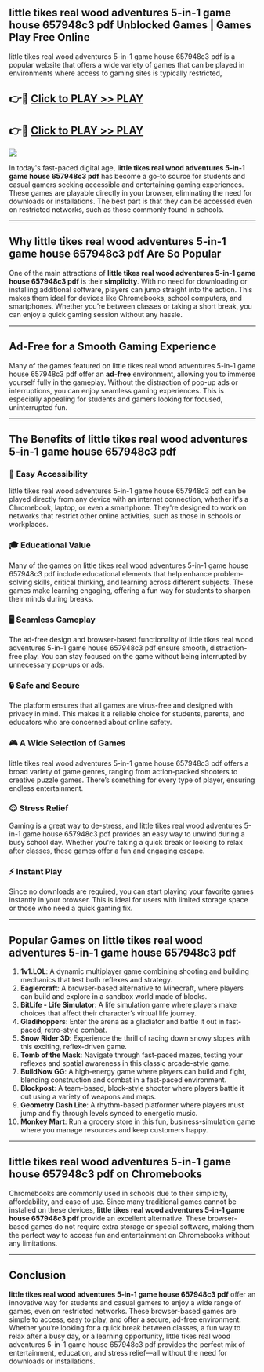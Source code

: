 ## little tikes real wood adventures 5-in-1 game house 657948c3 pdf Unblocked Games | Games Play Free Online

little tikes real wood adventures 5-in-1 game house 657948c3 pdf is a popular website that offers a wide variety of games that can be played in environments where access to gaming sites is typically restricted,


## 👉🔴 [Click to PLAY >> PLAY](http://freeplayer.one?title=little_tikes_real_wood_adventures_5-in-1_game_house_657948c3_pdf&ref=19D)

## 👉🔴 [Click to PLAY >> PLAY](http://freeplayer.one?title=little_tikes_real_wood_adventures_5-in-1_game_house_657948c3_pdf&ref=19D)


<a href="http://freeplayer.one?title=little_tikes_real_wood_adventures_5-in-1_game_house_657948c3_pdf&ref=19D"><img src="https://clearcache.store/games.png"></a>

In today's fast-paced digital age, **little tikes real wood adventures 5-in-1 game house 657948c3 pdf** has become a go-to source for students and casual gamers seeking accessible and entertaining gaming experiences. These games are playable directly in your browser, eliminating the need for downloads or installations. The best part is that they can be accessed even on restricted networks, such as those commonly found in schools.

---

## **Why little tikes real wood adventures 5-in-1 game house 657948c3 pdf Are So Popular**

One of the main attractions of **little tikes real wood adventures 5-in-1 game house 657948c3 pdf** is their **simplicity**. With no need for downloading or installing additional software, players can jump straight into the action. This makes them ideal for devices like Chromebooks, school computers, and smartphones. Whether you’re between classes or taking a short break, you can enjoy a quick gaming session without any hassle.

---

## **Ad-Free for a Smooth Gaming Experience**

Many of the games featured on little tikes real wood adventures 5-in-1 game house 657948c3 pdf offer an **ad-free** environment, allowing you to immerse yourself fully in the gameplay. Without the distraction of pop-up ads or interruptions, you can enjoy seamless gaming experiences. This is especially appealing for students and gamers looking for focused, uninterrupted fun.

---

## **The Benefits of little tikes real wood adventures 5-in-1 game house 657948c3 pdf**

### 🚪 **Easy Accessibility**
little tikes real wood adventures 5-in-1 game house 657948c3 pdf can be played directly from any device with an internet connection, whether it's a Chromebook, laptop, or even a smartphone. They're designed to work on networks that restrict other online activities, such as those in schools or workplaces.

### 🎓 **Educational Value**
Many of the games on little tikes real wood adventures 5-in-1 game house 657948c3 pdf include educational elements that help enhance problem-solving skills, critical thinking, and learning across different subjects. These games make learning engaging, offering a fun way for students to sharpen their minds during breaks.

### 🖥️ **Seamless Gameplay**
The ad-free design and browser-based functionality of little tikes real wood adventures 5-in-1 game house 657948c3 pdf ensure smooth, distraction-free play. You can stay focused on the game without being interrupted by unnecessary pop-ups or ads.

### 🔒 **Safe and Secure**
The platform ensures that all games are virus-free and designed with privacy in mind. This makes it a reliable choice for students, parents, and educators who are concerned about online safety.

### 🎮 **A Wide Selection of Games**
little tikes real wood adventures 5-in-1 game house 657948c3 pdf offers a broad variety of game genres, ranging from action-packed shooters to creative puzzle games. There’s something for every type of player, ensuring endless entertainment.

### 😌 **Stress Relief**
Gaming is a great way to de-stress, and little tikes real wood adventures 5-in-1 game house 657948c3 pdf provides an easy way to unwind during a busy school day. Whether you're taking a quick break or looking to relax after classes, these games offer a fun and engaging escape.

### ⚡ **Instant Play**
Since no downloads are required, you can start playing your favorite games instantly in your browser. This is ideal for users with limited storage space or those who need a quick gaming fix.

---

## **Popular Games on little tikes real wood adventures 5-in-1 game house 657948c3 pdf**

1. **1v1.LOL**: A dynamic multiplayer game combining shooting and building mechanics that test both reflexes and strategy.
2. **Eaglercraft**: A browser-based alternative to Minecraft, where players can build and explore in a sandbox world made of blocks.
3. **BitLife - Life Simulator**: A life simulation game where players make choices that affect their character’s virtual life journey.
4. **Gladihoppers**: Enter the arena as a gladiator and battle it out in fast-paced, retro-style combat.
5. **Snow Rider 3D**: Experience the thrill of racing down snowy slopes with this exciting, reflex-driven game.
6. **Tomb of the Mask**: Navigate through fast-paced mazes, testing your reflexes and spatial awareness in this classic arcade-style game.
7. **BuildNow GG**: A high-energy game where players can build and fight, blending construction and combat in a fast-paced environment.
8. **Blockpost**: A team-based, block-style shooter where players battle it out using a variety of weapons and maps.
9. **Geometry Dash Lite**: A rhythm-based platformer where players must jump and fly through levels synced to energetic music.
10. **Monkey Mart**: Run a grocery store in this fun, business-simulation game where you manage resources and keep customers happy.

---

## **little tikes real wood adventures 5-in-1 game house 657948c3 pdf on Chromebooks**

Chromebooks are commonly used in schools due to their simplicity, affordability, and ease of use. Since many traditional games cannot be installed on these devices, **little tikes real wood adventures 5-in-1 game house 657948c3 pdf** provide an excellent alternative. These browser-based games do not require extra storage or special software, making them the perfect way to access fun and entertainment on Chromebooks without any limitations.

---

## **Conclusion**

**little tikes real wood adventures 5-in-1 game house 657948c3 pdf** offer an innovative way for students and casual gamers to enjoy a wide range of games, even on restricted networks. These browser-based games are simple to access, easy to play, and offer a secure, ad-free environment. Whether you’re looking for a quick break between classes, a fun way to relax after a busy day, or a learning opportunity, little tikes real wood adventures 5-in-1 game house 657948c3 pdf provides the perfect mix of entertainment, education, and stress relief—all without the need for downloads or installations.
